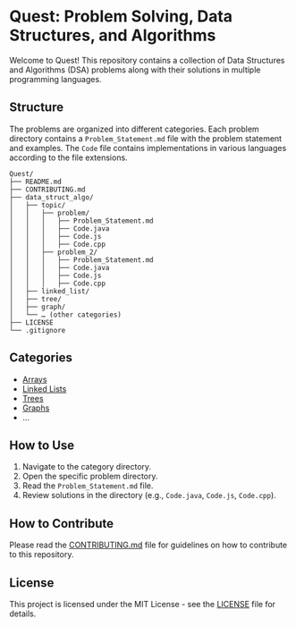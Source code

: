 # Quest: Problem Solving, Data Structures, and Algorithms

Welcome to Quest! This repository contains a collection of Data Structures and Algorithms (DSA) problems along with their solutions in multiple programming languages.

## Structure

The problems are organized into different categories. Each problem directory contains a `Problem_Statement.md` file with the problem statement and examples. The `Code` file contains implementations in various languages according to the file extensions.

```
Quest/
├── README.md
├── CONTRIBUTING.md
├── data_struct_algo/
│   ├── topic/
│   │   ├── problem/
│   │   │   ├── Problem_Statement.md
│   │   │   ├── Code.java
│   │   │   ├── Code.js
│   │   │   ├── Code.cpp
│   │   ├── problem_2/
│   │   │   ├── Problem_Statement.md
│   │   │   ├── Code.java
│   │   │   ├── Code.js
│   │   │   ├── Code.cpp
│   ├── linked_list/
│   ├── tree/
│   ├── graph/
│   └── … (other categories)
├── LICENSE
└── .gitignore
```

## Categories

- [Arrays](data_struct_algo/array)
- [Linked Lists](data_struct_algo/linked_list)
- [Trees](data_struct_algo/tree)
- [Graphs](data_struct_algo/graph)
- ...

## How to Use

1. Navigate to the category directory.
2. Open the specific problem directory.
3. Read the `Problem_Statement.md` file.
4. Review solutions in the directory (e.g., `Code.java`, `Code.js`, `Code.cpp`).

## How to Contribute

Please read the [CONTRIBUTING.md](CONTRIBUTING.md) file for guidelines on how to contribute to this repository.

## License

This project is licensed under the MIT License - see the [LICENSE](LICENSE) file for details.